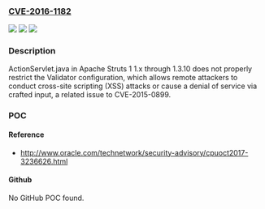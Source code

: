 ### [CVE-2016-1182](https://cve.mitre.org/cgi-bin/cvename.cgi?name=CVE-2016-1182)
![](https://img.shields.io/static/v1?label=Product&message=n%2Fa&color=blue)
![](https://img.shields.io/static/v1?label=Version&message=n%2Fa&color=blue)
![](https://img.shields.io/static/v1?label=Vulnerability&message=n%2Fa&color=brighgreen)

### Description

ActionServlet.java in Apache Struts 1 1.x through 1.3.10 does not properly restrict the Validator configuration, which allows remote attackers to conduct cross-site scripting (XSS) attacks or cause a denial of service via crafted input, a related issue to CVE-2015-0899.

### POC

#### Reference
- http://www.oracle.com/technetwork/security-advisory/cpuoct2017-3236626.html

#### Github
No GitHub POC found.

